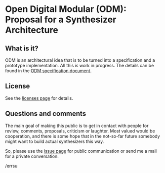 Open Digital Modular (ODM): Proposal for a Synthesizer Architecture
===================================================================

## What is it?

ODM is an architectural idea that is to be turned into a specification and
a prototype implementation. All this is work in progress. The details can
be found in the [ODM specification document](ODMSpecification.asc).

## License

See the [licenses page](LICENSES.asc) for details.

## Questions and comments

The main goal of making this public is to get in contact with people for review,
comments, proposals, criticism or laughter. Most valued would be cooperation, and
there is some hope that in the not-so-far future somebody might want to build
actual synthesizers this way.

So, please use the [issue page](https://github.com/errsu/opendigitalmodular/issues)
for public communication or send me a mail for a private conversation.

/errsu
